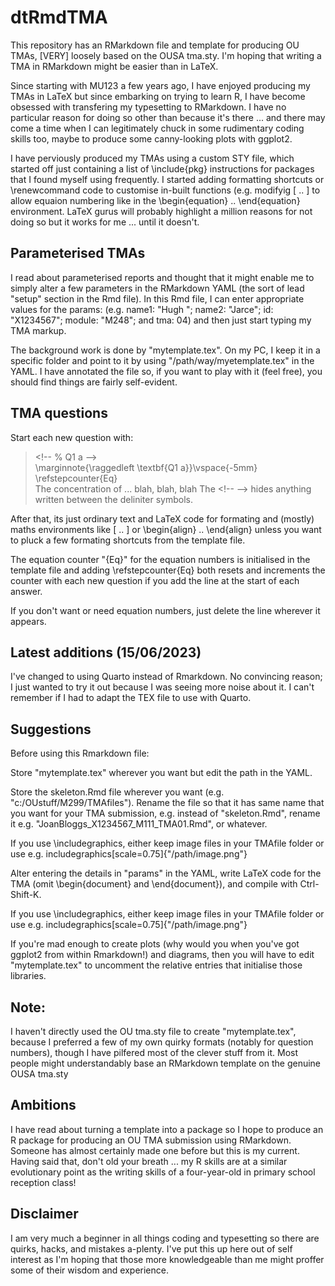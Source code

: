 # dtRmdTMA
This repository has an RMarkdown file and template for producing OU TMAs, [VERY] loosely based on the OUSA tma.sty. I'm hoping that writing a TMA in RMarkdown might be easier than in LaTeX.

Since starting with MU123 a few years ago, I have enjoyed producing my TMAs in LaTeX but since embarking on trying to learn R, I have become obsessed with transfering my typesetting to RMarkdown. I have no particular reason for doing so other than because it's there ... and there may come a time when I can legitimately chuck in some rudimentary coding skills too, maybe to produce some canny-looking plots with ggplot2.

I have perviously produced my TMAs using a custom STY file, which started off just containing a list of \include{pkg} instructions for packages that I found myself using frequently. I started adding formatting shortcuts or \renewcommand code to customise in-built functions (e.g. modifyig \[ .. \] to allow equaion numbering like in the \begin{equation} .. \end{equation} environment. LaTeX gurus will probably highlight a million reasons for not doing so but it works for me ... until it doesn't.

## Parameterised TMAs
I read about parameterised reports and thought that it might enable me to simply alter a few parameters in the RMarkdown YAML (the sort of lead "setup" section in the Rmd file). In this Rmd file, I can enter appropriate values for the params: (e.g. name1: "Hugh "; name2: "Jarce"; id: "X1234567"; module: "M248"; and tma: 04) and then just start typing my TMA markup.

The background work is done by "mytemplate.tex". On my PC, I keep it in a specific folder and point to it by using "/path/way/myetemplate.tex" in the YAML. I have annotated the file so, if you want to play with it (feel free), you should find things are fairly self-evident.

## TMA questions
Start each new question with:

><\!-- % Q1 a -->  
>\marginnote{\raggedleft \textbf{Q1 a}}\vspace{-5mm}  
>\refstepcounter{Eq}  
>The concentration of ... blah, blah, blah
The <\!-- --> hides anything written between the deliniter symbols.

After that, its just ordinary text and LaTeX code for formating and (mostly) maths environments like \[ .. \] or \begin{align} .. \end{align} unless you want to pluck a few formating shortcuts from the template file.

The equation counter "{Eq}" for the equation numbers is initialised in the template file and adding \refstepcounter{Eq} both resets and increments the counter with each new question if you add the line at the start of each answer.

If you don't want or need equation numbers, just delete the line wherever it appears.

## Latest additions (15/06/2023)
I've changed to using Quarto instead of Rmarkdown. No convincing reason; I just wanted to try it out because I was seeing more noise about it. I can't remember if I had to adapt the TEX file to use with Quarto.

## Suggestions
Before using this Rmarkdown file:

Store "mytemplate.tex" wherever you want but edit the path in the YAML.

Store the skeleton.Rmd file wherever you want (e.g. "c:/OUstuff/M299/TMAfiles"). Rename the file 
so that it has same name that you want for your TMA submission, e.g. instead of "skeleton.Rmd", 
rename it e.g. "JoanBloggs_X1234567_M111_TMA01.Rmd", or whatever.

If you use \includegraphics, either keep image files in your TMAfile folder or use 
e.g. includegraphics[scale=0.75]{"/path/image.png"}

Alter entering the details in "params" in the YAML, write LaTeX code for the TMA 
(omit \begin{document} and \end{document}), and compile with Ctrl-Shift-K.

If you use \includegraphics, either keep image files in your TMAfile folder or use 
e.g. includegraphics[scale=0.75]{"/path/image.png"}

If you're mad enough to create plots (why would you when you've got ggplot2 from within Rmarkdown!) 
and diagrams, then you will have to edit "mytemplate.tex" to uncomment the relative entries that 
initialise those libraries.

## Note:
I haven't directly used the OU tma.sty file to create "mytemplate.tex", because I preferred a few of my own 
quirky formats (notably for question numbers), though I have pilfered most of the clever stuff from it. 
Most people might understandably base an RMarkdown template on the genuine OUSA tma.sty

## Ambitions
I have read about turning a template into a package so I hope to produce an R package for producing an 
OU TMA submission using RMarkdown. Someone has almost certainly made one before but this is my current. 
Having said that, don't old your breath ... my R skills are at a similar evolutionary point as the 
writing skills of a four-year-old in primary school reception class!

## Disclaimer
I am very much a beginner in all things coding and typesetting so there are quirks, hacks, and mistakes 
a-plenty. I've put this up here out of self interest as I'm hoping that those more knowledgeable than me 
might proffer some of their wisdom and experience.
